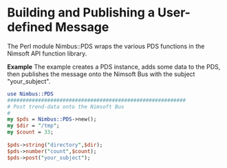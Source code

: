 # Building and Publishing a User-defined Message

The Perl module Nimbus::PDS wraps the various PDS functions in the Nimsoft API function library.

**Example**
The example creates a PDS instance, adds some data to the PDS, then publishes the message onto the Nimsoft Bus with the subject "your_subject".

```perl
use Nimbus::PDS
##########################################################
# Post trend-data onto the Nimsoft Bus
#
my $pds = Nimbus::PDS->new();
my $dir	= "/tmp";
my $count = 33;
 
$pds->string("directory",$dir);
$pds->number("count",$count);
$pds->post("your_subject");
```
